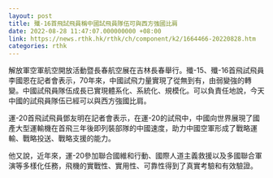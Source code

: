 ```yaml
---
layout: post
title: 殲-16首飛試飛員稱中國試飛員隊伍可與西方強國比肩
date: 2022-08-28 11:47:07.000000000 +08:00
link: https://news.rthk.hk/rthk/ch/component/k2/1664466-20220828.htm
categories: rthk
---
```


解放軍空軍航空開放活動暨長春航空展在吉林長春舉行。殲-15、殲-16首飛試飛員李國恩在記者會表示，70年來，中國試飛力量實現了從無到有，由弱變強的轉變。中國試飛員隊伍成長已實現體系化、系統化、規模化。可以負責任地說，今天中國的試飛員隊伍已經可以與西方強國比肩。

運-20首飛試飛員鄧友明在記者會表示，在運-20的試飛中，中國向世界展現了國產大型運輸機在首飛三年後即列裝部隊的中國速度，助力中國空軍形成了戰略運輸、戰略投送、戰略支援的能力。 

他又說，近年來，運-20參加聯合國維和行動、國際人道主義救援以及多國聯合軍演等多樣化任務，飛機的實戰性、實用性、可靠性得到了真實考驗和有效驗證。
